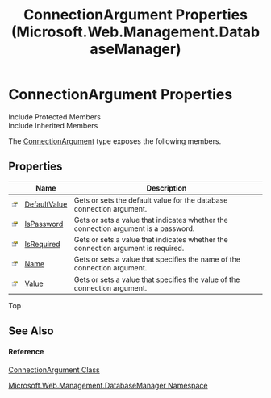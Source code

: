 ﻿---
title: ConnectionArgument Properties (Microsoft.Web.Management.DatabaseManager)
TOCTitle: ConnectionArgument Properties
ms:assetid: Properties.T:Microsoft.Web.Management.DatabaseManager.ConnectionArgument
ms:mtpsurl: https://msdn.microsoft.com/en-us/library/microsoft.web.management.databasemanager.connectionargument_properties(v=VS.90)
ms:contentKeyID: 20476811
ms.date: 05/02/2012
mtps_version: v=VS.90
---

# ConnectionArgument Properties

Include Protected Members  
Include Inherited Members  

The [ConnectionArgument](connectionargument-class-microsoft-web-management-databasemanager.md) type exposes the following members.

## Properties

<table>
<thead>
<tr class="header">
<th> </th>
<th>Name</th>
<th>Description</th>
</tr>
</thead>
<tbody>
<tr class="odd">
<td><img src="images/Dd565996.pubproperty(en-us,VS.90).gif" title="Public property" alt="Public property" /></td>
<td><a href="connectionargument-defaultvalue-property-microsoft-web-management-databasemanager.md">DefaultValue</a></td>
<td>Gets or sets the default value for the database connection argument.</td>
</tr>
<tr class="even">
<td><img src="images/Dd565996.pubproperty(en-us,VS.90).gif" title="Public property" alt="Public property" /></td>
<td><a href="connectionargument-ispassword-property-microsoft-web-management-databasemanager.md">IsPassword</a></td>
<td>Gets or sets a value that indicates whether the connection argument is a password.</td>
</tr>
<tr class="odd">
<td><img src="images/Dd565996.pubproperty(en-us,VS.90).gif" title="Public property" alt="Public property" /></td>
<td><a href="connectionargument-isrequired-property-microsoft-web-management-databasemanager.md">IsRequired</a></td>
<td>Gets or sets a value that indicates whether the connection argument is required.</td>
</tr>
<tr class="even">
<td><img src="images/Dd565996.pubproperty(en-us,VS.90).gif" title="Public property" alt="Public property" /></td>
<td><a href="connectionargument-name-property-microsoft-web-management-databasemanager.md">Name</a></td>
<td>Gets or sets a value that specifies the name of the connection argument.</td>
</tr>
<tr class="odd">
<td><img src="images/Dd565996.pubproperty(en-us,VS.90).gif" title="Public property" alt="Public property" /></td>
<td><a href="connectionargument-value-property-microsoft-web-management-databasemanager.md">Value</a></td>
<td>Gets or sets a value that specifies the value of the connection argument.</td>
</tr>
</tbody>
</table>


Top

## See Also

#### Reference

[ConnectionArgument Class](connectionargument-class-microsoft-web-management-databasemanager.md)

[Microsoft.Web.Management.DatabaseManager Namespace](microsoft-web-management-databasemanager-namespace.md)

